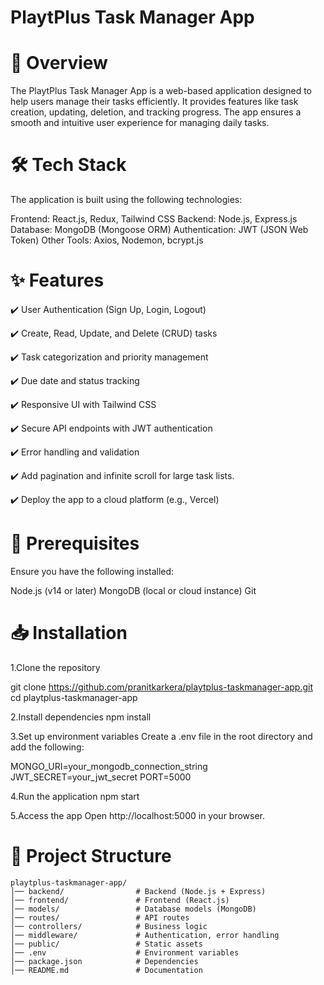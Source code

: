 # PlaytPlus Task Manager App

# 🚀 Overview
The PlaytPlus Task Manager App is a web-based application designed to help users manage their tasks efficiently. It provides features like task creation, updating, deletion, and tracking progress. The app ensures a smooth and intuitive user experience for managing daily tasks.

# 🛠 Tech Stack
The application is built using the following technologies:

Frontend: React.js, Redux, Tailwind CSS
Backend: Node.js, Express.js
Database: MongoDB (Mongoose ORM)
Authentication: JWT (JSON Web Token)
Other Tools: Axios, Nodemon, bcrypt.js

# ✨ Features
✔️ User Authentication (Sign Up, Login, Logout)

✔️ Create, Read, Update, and Delete (CRUD) tasks

✔️ Task categorization and priority management

✔️ Due date and status tracking

✔️ Responsive UI with Tailwind CSS

✔️ Secure API endpoints with JWT authentication

✔️ Error handling and validation

✔️ Add pagination and infinite scroll for large task lists.

✔️ Deploy the app to a cloud platform (e.g., Vercel)

# 🔧 Prerequisites
Ensure you have the following installed:

Node.js (v14 or later)
MongoDB (local or cloud instance)
Git

# 📥 Installation
1.Clone the repository

git clone https://github.com/pranitkarkera/playtplus-taskmanager-app.git
cd playtplus-taskmanager-app

2.Install dependencies
npm install

3.Set up environment variables
Create a .env file in the root directory and add the following:

MONGO_URI=your_mongodb_connection_string
JWT_SECRET=your_jwt_secret
PORT=5000

4.Run the application
npm start

5.Access the app
Open http://localhost:5000 in your browser.

# 📂 Project Structure

```
playtplus-taskmanager-app/
│── backend/                # Backend (Node.js + Express)
│── frontend/               # Frontend (React.js)
│── models/                 # Database models (MongoDB)
│── routes/                 # API routes
│── controllers/            # Business logic
│── middleware/             # Authentication, error handling
│── public/                 # Static assets
│── .env                    # Environment variables
│── package.json            # Dependencies
│── README.md               # Documentation
```

